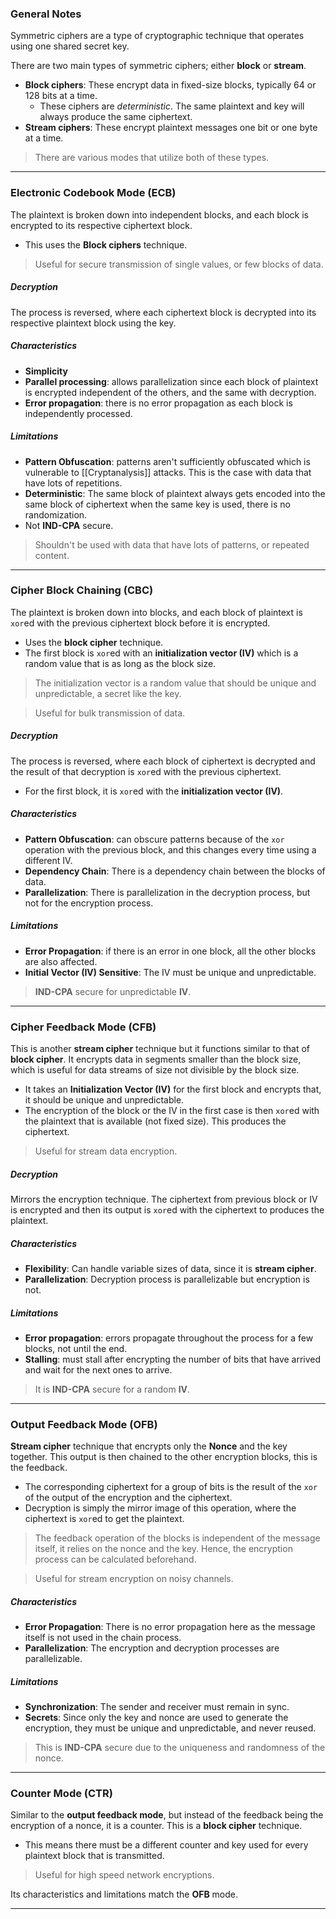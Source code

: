 
### General Notes

Symmetric ciphers are a type of cryptographic technique that operates using one shared secret key.

There are two main types of symmetric ciphers; either **block** or **stream**.
* **Block ciphers**: These encrypt data in fixed-size blocks, typically 64 or 128 bits at a time.
	* These ciphers are *deterministic*. The same plaintext and key will always produce the same ciphertext.
* **Stream ciphers**: These encrypt plaintext messages one bit or one byte at a time.

> There are various modes that utilize both of these types.

---

### Electronic Codebook Mode (ECB)

The plaintext is broken down into independent blocks, and each block is encrypted to its respective ciphertext block.
* This uses the **Block ciphers** technique.

> Useful for secure transmission of single values, or few blocks of data.

##### Decryption

The process is reversed, where each ciphertext block is decrypted into its respective plaintext block using the key.

##### Characteristics

* **Simplicity**
* **Parallel processing**: allows parallelization since each block of plaintext is encrypted independent of the others, and the same with decryption.
* **Error propagation**: there is no error propagation as each block is independently processed.

##### Limitations

* **Pattern Obfuscation**: patterns aren't sufficiently obfuscated which is vulnerable to [[Cryptanalysis]] attacks. This is the case with data that have lots of repetitions.
* **Deterministic**: The same block of plaintext always gets encoded into the same block of ciphertext when the same key is used, there is no randomization.
* Not **IND-CPA** secure.

> Shouldn't be used with data that have lots of patterns, or repeated content.

---

### Cipher Block Chaining (CBC)

The plaintext is broken down into blocks, and each block of plaintext is `xor`ed with the previous ciphertext block before it is encrypted.
* Uses the **block cipher** technique.
* The first block is `xor`ed with an **initialization vector (IV)** which is a random value that is as long as the block size.

> The initialization vector is a random value that should be unique and unpredictable, a secret like the key.

> Useful for bulk transmission of data.

##### Decryption

The process is reversed, where each block of ciphertext is decrypted and the result of that decryption is `xor`ed with the previous ciphertext.
* For the first block, it is `xor`ed with the **initialization vector (IV)**.

##### Characteristics

- **Pattern Obfuscation**: can obscure patterns because of the `xor` operation with the previous block, and this changes every time using a different IV.
- **Dependency Chain**: There is a dependency chain between the blocks of data.
- **Parallelization**: There is parallelization in the decryption process, but not for the encryption process.

##### Limitations

- **Error Propagation**: if there is an error in one block, all the other blocks are also affected.
- **Initial Vector (IV) Sensitive**: The IV must be unique and unpredictable.

> **IND-CPA** secure for unpredictable **IV**.

---

### Cipher Feedback Mode (CFB)

This is another **stream cipher** technique but it functions similar to that of **block cipher**. It encrypts data in segments smaller than the block size, which is useful for data streams of size not divisible by the block size.
* It takes an **Initialization Vector (IV)** for the first block and encrypts that, it should be unique and unpredictable. 
* The encryption of the block or the IV in the first case is then `xor`ed with the plaintext that is available (not fixed size). This produces the ciphertext.

> Useful for stream data encryption.
##### Decryption

Mirrors the encryption technique. The ciphertext from previous block or IV is encrypted and then its output is `xor`ed with the ciphertext to produces the plaintext.

##### Characteristics

* **Flexibility**: Can handle variable sizes of data, since it is **stream cipher**.
* **Parallelization**: Decryption process is parallelizable but encryption is not.

##### Limitations

* **Error propagation**: errors propagate throughout the process for a few blocks, not until the end.
* **Stalling**: must stall after encrypting the number of bits that have arrived and wait for the next ones to arrive.

> It is **IND-CPA** secure for a random **IV**.

---

### Output Feedback Mode (OFB)

**Stream cipher** technique that encrypts only the **Nonce** and the key together. This output is then chained to the other encryption blocks, this is the feedback.
* The corresponding ciphertext for a group of bits is the result of the `xor` of the output of the encryption and the ciphertext.
* Decryption is simply the mirror image of this operation, where the ciphertext is `xor`ed to get the plaintext.

> The feedback operation of the blocks is independent of the message itself, it relies on the nonce and the key.  Hence, the encryption process can be calculated beforehand.

> Useful for stream encryption on noisy channels.
##### Characteristics

* **Error Propagation**: There is no error propagation here as the message itself is not used in the chain process.
* **Parallelization**: The encryption and decryption processes are parallelizable.

##### Limitations

- **Synchronization**: The sender and receiver must remain in sync.
- **Secrets**: Since only the key and nonce are used to generate the encryption, they must be unique and unpredictable, and never reused.

> This is **IND-CPA** secure due to the uniqueness and randomness of the nonce.

---

### Counter Mode (CTR)

Similar to the **output feedback mode**, but instead of the feedback being the encryption of a nonce, it is a counter. This is a **block cipher** technique.
* This means there must be a different counter and key used for every plaintext block that is transmitted.

> Useful for high speed network encryptions.

Its characteristics and limitations match the **OFB** mode.

---
